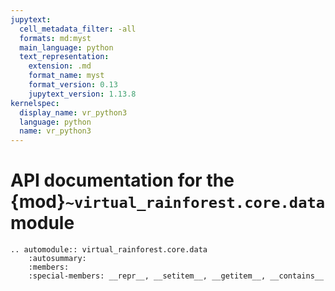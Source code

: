 ```yaml
---
jupytext:
  cell_metadata_filter: -all
  formats: md:myst
  main_language: python
  text_representation:
    extension: .md
    format_name: myst
    format_version: 0.13
    jupytext_version: 1.13.8
kernelspec:
  display_name: vr_python3
  language: python
  name: vr_python3
---
```


# API documentation for the {mod}`~virtual_rainforest.core.data` module

```{eval-rst}
.. automodule:: virtual_rainforest.core.data
    :autosummary:
    :members:
    :special-members: __repr__, __setitem__, __getitem__, __contains__
```

